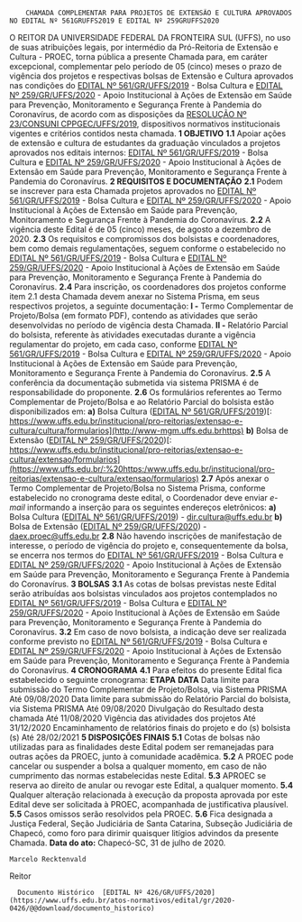         CHAMADA COMPLEMENTAR PARA PROJETOS DE EXTENSÃO E CULTURA APROVADOS NO EDITAL Nº 561GRUFFS2019 E EDITAL Nº 259GRUFFS2020  

 O REITOR DA UNIVERSIDADE FEDERAL DA FRONTEIRA SUL (UFFS), no uso de suas atribuições legais, por intermédio da Pró-Reitoria de Extensão e Cultura - PROEC, torna pública a presente Chamada para, em caráter excepcional, complementar pelo período de 05 (cinco) meses o prazo de vigência dos projetos e respectivas bolsas de Extensão e Cultura aprovados nas condições do [EDITAL Nº 561/GR/UFFS/2019](https://www.uffs.edu.br/atos-normativos/edital/gr/2019-0561) - Bolsa Cultura e [EDITAL Nº 259/GR/UFFS/2020](https://www.uffs.edu.br/atos-normativos/edital/gr/2020-0259) - Apoio Institucional à Ações de Extensão em Saúde para Prevenção, Monitoramento e Segurança Frente à Pandemia do Coronavírus, de acordo com as disposições da [RESOLUÇÃO Nº 23/CONSUNI CPPGEC/UFFS/2019](https://www.uffs.edu.br/atos-normativos/resolucao/consunicppgec/2019-0023), dispositivos normativos institucionais vigentes e critérios contidos nesta chamada.  **1 OBJETIVO** **1.1**  Apoiar ações de extensão e cultura de estudantes da graduação vinculados a projetos aprovados nos editais internos: [EDITAL Nº 561/GR/UFFS/2019](https://www.uffs.edu.br/atos-normativos/edital/gr/2019-0561) - Bolsa Cultura e [EDITAL Nº 259/GR/UFFS/2020](https://www.uffs.edu.br/atos-normativos/edital/gr/2020-0259) - Apoio Institucional à Ações de Extensão em Saúde para Prevenção, Monitoramento e Segurança Frente à Pandemia do Coronavírus.  **2 REQUISITOS E DOCUMENTAÇÃO** **2.1**  Podem se inscrever para esta Chamada projetos aprovados no [EDITAL Nº 561/GR/UFFS/2019](https://www.uffs.edu.br/atos-normativos/edital/gr/2019-0561) - Bolsa Cultura e [EDITAL Nº 259/GR/UFFS/2020](https://www.uffs.edu.br/atos-normativos/edital/gr/2020-0259) - Apoio Institucional à Ações de Extensão em Saúde para Prevenção, Monitoramento e Segurança Frente à Pandemia do Coronavírus. **2.2**  A vigência deste Edital é de 05 (cinco) meses, de agosto a dezembro de 2020. **2.3**  Os requisitos e compromissos dos bolsistas e coordenadores, bem como demais regulamentações, seguem conforme o estabelecido no [EDITAL Nº 561/GR/UFFS/2019](https://www.uffs.edu.br/atos-normativos/edital/gr/2019-0561) - Bolsa Cultura e [EDITAL Nº 259/GR/UFFS/2020](https://www.uffs.edu.br/atos-normativos/edital/gr/2020-0259) - Apoio Institucional à Ações de Extensão em Saúde para Prevenção, Monitoramento e Segurança Frente à Pandemia do Coronavírus. **2.4**  Para inscrição, os coordenadores dos projetos conforme item 2.1 desta Chamada devem anexar no Sistema Prisma, em seus respectivos projetos, a seguinte documentação: **I -**  Termo Complementar de Projeto/Bolsa (em formato PDF), contendo as atividades que serão desenvolvidas no período de vigência desta Chamada. **II -**  Relatório Parcial do bolsista, referente às atividades executadas durante a vigência regulamentar do projeto, em cada caso, conforme [EDITAL Nº 561/GR/UFFS/2019](https://www.uffs.edu.br/atos-normativos/edital/gr/2019-0561) - Bolsa Cultura e [EDITAL Nº 259/GR/UFFS/2020](https://www.uffs.edu.br/atos-normativos/edital/gr/2020-0259) - Apoio Institucional à Ações de Extensão em Saúde para Prevenção, Monitoramento e Segurança Frente à Pandemia do Coronavírus. **2.5**  A conferência da documentação submetida via sistema PRISMA é de responsabilidade do proponente. **2.6**  Os formulários referentes ao Termo Complementar de Projeto/Bolsa e ao Relatório Parcial do bolsista estão disponibilizados em: **a)**  Bolsa Cultura ([EDITAL Nº 561/GR/UFFS/2019](https://www.uffs.edu.br/atos-normativos/edital/gr/2019-0561))[: https://www.uffs.edu.br/institucional/pro-reitorias/extensao-e-cultura/cultura/formularios](http://www-mgm.uffs.edu.brhttps) **b)**  Bolsa de Extensão ([EDITAL Nº 259/GR/UFFS/2020](https://www.uffs.edu.br/atos-normativos/edital/gr/2020-0259))[: https://www.uffs.edu.br/institucional/pro-reitorias/extensao-e-cultura/extensao/formularios](https://www.uffs.edu.br/:%20https:/www.uffs.edu.br/institucional/pro-reitorias/extensao-e-cultura/extensao/formularios) **2.7**  Após anexar o Termo Complementar de Projeto/Bolsa no Sistema Prisma, conforme estabelecido no cronograma deste edital, o Coordenador deve enviar *e-mail*  informando a inserção para os seguintes endereços eletrônicos: **a)**  Bolsa Cultura ([EDITAL Nº 561/GR/UFFS/2019](https://www.uffs.edu.br/atos-normativos/edital/gr/2019-0561)) - dir.cultura@uffs.edu.br **b)**  Bolsa de Extensão ([EDITAL Nº 259/GR/UFFS/2020](https://www.uffs.edu.br/atos-normativos/edital/gr/2020-0259)) - daex.proec@uffs.edu.br **2.8**  Não havendo inscrições de manifestação de interesse, o período de vigência do projeto e, consequentemente da bolsa, se encerra nos termos do [EDITAL Nº 561/GR/UFFS/2019](https://www.uffs.edu.br/atos-normativos/edital/gr/2019-0561) - Bolsa Cultura e [EDITAL Nº 259/GR/UFFS/2020](https://www.uffs.edu.br/atos-normativos/edital/gr/2020-0259) - Apoio Institucional à Ações de Extensão em Saúde para Prevenção, Monitoramento e Segurança Frente à Pandemia do Coronavírus.  **3 BOLSAS** **3.1**  As cotas de bolsas previstas neste Edital serão atribuídas aos bolsistas vinculados aos projetos contemplados no [EDITAL Nº 561/GR/UFFS/2019](https://www.uffs.edu.br/atos-normativos/edital/gr/2019-0561) - Bolsa Cultura e [EDITAL Nº 259/GR/UFFS/2020](https://www.uffs.edu.br/atos-normativos/edital/gr/2020-0259) - Apoio Institucional à Ações de Extensão em Saúde para Prevenção, Monitoramento e Segurança Frente à Pandemia do Coronavírus. **3.2**  Em caso de novo bolsista, a indicação deve ser realizada conforme previsto no [EDITAL Nº 561/GR/UFFS/2019](https://www.uffs.edu.br/atos-normativos/edital/gr/2019-0561) - Bolsa Cultura e [EDITAL Nº 259/GR/UFFS/2020](https://www.uffs.edu.br/atos-normativos/edital/gr/2020-0259) - Apoio Institucional à Ações de Extensão em Saúde para Prevenção, Monitoramento e Segurança Frente à Pandemia do Coronavírus.  **4 CRONOGRAMA** **4.1**  Para efeitos do presente Edital fica estabelecido o seguinte cronograma:     **ETAPA**   **DATA**     Data limite para submissão do Termo Complementar de Projeto/Bolsa, via Sistema PRISMA   Até 09/08/2020     Data limite para submissão do Relatório Parcial do bolsista, via Sistema PRISMA   Até 09/08/2020     Divulgação do Resultado desta chamada   Até 11/08/2020     Vigência das atividades dos projetos   Até 31/12/2020     Encaminhamento de relatórios finais do projeto e do (s) bolsista (s)   Até 28/02/2021      **5 DISPOSIÇÕES FINAIS** **5.1**  Cotas de bolsas não utilizadas para as finalidades deste Edital podem ser remanejadas para outras ações da PROEC, junto à comunidade acadêmica. **5.2**  A PROEC pode cancelar ou suspender a bolsa a qualquer momento, em caso de não cumprimento das normas estabelecidas neste Edital. **5.3**  APROEC se reserva ao direito de anular ou revogar este Edital, a qualquer momento. **5.4**  Qualquer alteração relacionada à execução da proposta aprovada por este Edital deve ser solicitada à PROEC, acompanhada de justificativa plausível. **5.5**  Casos omissos serão resolvidos pela PROEC. **5.6**  Fica designada a Justiça Federal, Seção Judiciária de Santa Catarina, Subseção Judiciária de Chapecó, como foro para dirimir quaisquer litígios advindos da presente Chamada.        **Data do ato:** Chapecó-SC, 31 de julho de 2020.   
 

    Marcelo Recktenvald   
 Reitor 

      Documento Histórico  [EDITAL Nº 426/GR/UFFS/2020](https://www.uffs.edu.br/atos-normativos/edital/gr/2020-0426/@@download/documento_historico)     
      